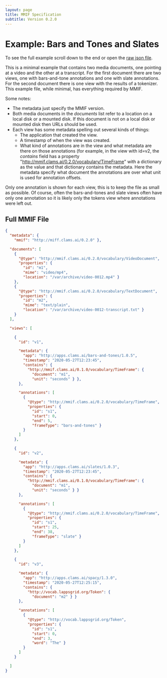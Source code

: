 ```yaml
---
layout: page
title: MMIF Specification
subtitle: Version 0.2.0
---
```



# Example: Bars and Tones and Slates

To see the full example scroll down to the end or open the [raw json file](raw.json).

This is a minimal example that contains two media documents, one pointing at a video and the other at a transcript. For the first document there are two views, one with bars-and-tone annotations and one with slate annotations. For the second document there is one view with the results of a tokenizer. This example file, while minimal, has everything required by MMIF.

Some notes:

- The metadata just specify the MMIF version.
- Both media documents in the *documents* list refer to a location on a local disk or a mounted disk. If this document is not on a local disk or mounted disk then URLs should be used. 
- Each view has some metadata spelling out several kinds of things:
  - The application that created the view.
  - A timestamp of when the view was created.
  - What kind of annotations are in the view and what metadata are there on those annotations (for example, in the view with id=v2, the *contains* field has a property "http://mmif.clams.ai/0.2.0/vocabulary/TimeFrame" with a dictionary as the value and that dictionary contains the metadata. Here the metadata specify what document the annotations are over what unit is used for annotation offsets.

Only one annotation is shown for each view, this is to keep the file as small as possible. Of course, often the bars-and-tones and slate views often have only one annotation so it is likely only the tokens view where annotations were left out.



## Full MMIF File

```json
{
  "metadata": {
    "mmif": "http://miff.clams.ai/0.2.0" },

  "documents": [
    {
      "@type": "http://mmif.clams.ai/0.2.0/vocabulary/VideoDocument",
      "properties": {
        "id": "m1",
        "mime": "video/mp4",
        "location": "/var/archive/video-0012.mp4" }
    },
    {
      "@type": "http://mmif.clams.ai/0.2.0/vocabulary/TextDocument",
      "properties": {
        "id": "m2",
        "mime": "text/plain",
        "location": "/var/archive/video-0012-transcript.txt" }
    }
  ],

  "views": [

    {
      "id": "v1",

      "metadata": {
        "app": "http://apps.clams.ai/bars-and-tones/1.0.5",
        "timestamp": "2020-05-27T12:23:45",
        "contains": {
          "http://mmif.clams.ai/0.1.0/vocabulary/TimeFrame": {
            "document": "m1",
            "unit": "seconds" } },
      },

      "annotations": [
        {
          "@type": "http://mmif.clams.ai/0.2.0/vocabulary/TimeFrame",
          "properties": {
            "id": "s1",
            "start": 0,
            "end": 5,
            "frameType": "bars-and-tones" }
        }
      ]
    },

    {
      "id": "v2",

      "metadata": {
        "app": "http://apps.clams.ai/slates/1.0.3",
        "timestamp": "2020-05-27T12:23:45",
        "contains": {
          "http://mmif.clams.ai/0.1.0/vocabulary/TimeFrame": {
            "document": "m1",
            "unit": "seconds" } }
      },

      "annotations": [
        {
          "@type": "http://mmif.clams.ai/0.2.0/vocabulary/TimeFrame",
          "properties": {
            "id": "s1",
            "start": 25,
            "end": 38,
            "frameType": "slate" }
        }
      ]
    },

    {
      "id": "v3",

      "metadata": {
        "app": "http://apps.clams.ai/spacy/1.3.0",
        "timestamp": "2020-05-27T12:25:15",
        "contains": {
          "http://vocab.lappsgrid.org/Token": {
            "document": "m2" } }
      },

      "annotations": [
        {
          "@type": "http://vocab.lappsgrid.org/Token",
          "properties": {
            "id": "s1",
            "start": 0,
            "end": 3,
            "word": "The" }
        }
      ]
    }

  ]
}
```



